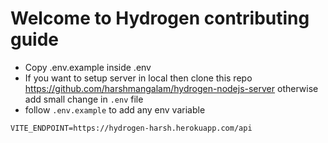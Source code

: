 # Welcome to Hydrogen contributing guide

- Copy .env.example inside .env
- If you want to setup server in local then clone this repo https://github.com/harshmangalam/hydrogen-nodejs-server  otherwise add small change in `.env` file
- follow `.env.example` to add any env variable

```
VITE_ENDPOINT=https://hydrogen-harsh.herokuapp.com/api
```
